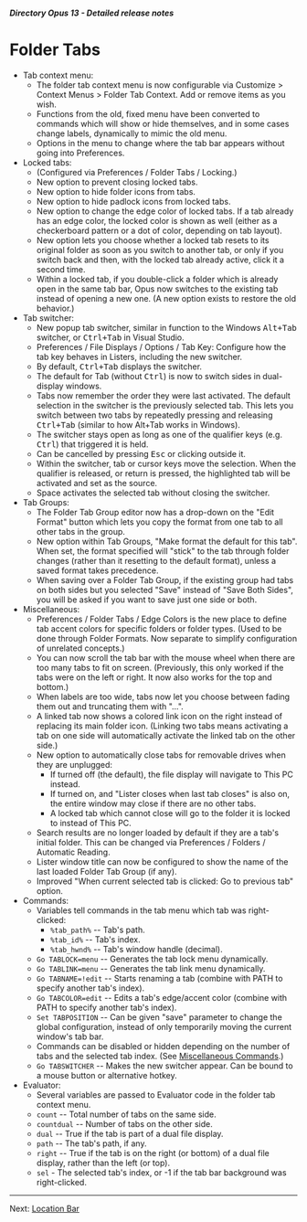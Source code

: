 ##### Directory Opus 13 - Detailed release notes

# Folder Tabs

- Tab context menu:
  - The folder tab context menu is now configurable via Customize \> Context Menus \> Folder Tab Context. Add or remove items as you wish.
  - Functions from the old, fixed menu have been converted to commands which will show or hide themselves, and in some cases change labels, dynamically to mimic the old menu.
  - Options in the menu to change where the tab bar appears without going into Preferences.
- Locked tabs:
  - (Configured via Preferences / Folder Tabs / Locking.)
  - New option to prevent closing locked tabs.
  - New option to hide folder icons from tabs.
  - New option to hide padlock icons from locked tabs.
  - New option to change the edge color of locked tabs. If a tab already has an edge color, the locked color is shown as well (either as a checkerboard pattern or a dot of color, depending on tab layout).
  - New option lets you choose whether a locked tab resets to its original folder as soon as you switch to another tab, or only if you switch back and then, with the locked tab already active, click it a second time.
  - Within a locked tab, if you double-click a folder which is already open in the same tab bar, Opus now switches to the existing tab instead of opening a new one. (A new option exists to restore the old behavior.)
- Tab switcher:
  - New popup tab switcher, similar in function to the Windows <kbd>Alt+Tab</kbd> switcher, or <kbd>Ctrl+Tab</kbd> in Visual Studio.
  - Preferences / File Displays / Options / Tab Key: Configure how the tab key behaves in Listers, including the new switcher.
  - By default, <kbd>Ctrl+Tab</kbd> displays the switcher.
  - The default for Tab (without <kbd>Ctrl</kbd>) is now to switch sides in dual-display windows.
  - Tabs now remember the order they were last activated. The default selection in the switcher is the previously selected tab. This lets you switch between two tabs by repeatedly pressing and releasing <kbd>Ctrl+Tab</kbd> (similar to how Alt+Tab works in Windows).
  - The switcher stays open as long as one of the qualifier keys (e.g. <kbd>Ctrl</kbd>) that triggered it is held.
  - Can be cancelled by pressing <kbd>Esc</kbd> or clicking outside it.
  - Within the switcher, tab or cursor keys move the selection. When the qualifier is released, or return is pressed, the highlighted tab will be activated and set as the source.
  - Space activates the selected tab without closing the switcher.
- Tab Groups:
  - The Folder Tab Group editor now has a drop-down on the "Edit Format" button which lets you copy the format from one tab to all other tabs in the group.
  - New option within Tab Groups, "Make format the default for this tab". When set, the format specified will "stick" to the tab through folder changes (rather than it resetting to the default format), unless a saved format takes precedence.
  - When saving over a Folder Tab Group, if the existing group had tabs on both sides but you selected "Save" instead of "Save Both Sides", you will be asked if you want to save just one side or both.
- Miscellaneous:
  - Preferences / Folder Tabs / Edge Colors is the new place to define tab accent colors for specific folders or folder types. (Used to be done through Folder Formats. Now separate to simplify configuration of unrelated concepts.)
  - You can now scroll the tab bar with the mouse wheel when there are too many tabs to fit on screen. (Previously, this only worked if the tabs were on the left or right. It now also works for the top and bottom.)
  - When labels are too wide, tabs now let you choose between fading them out and truncating them with "...".
  - A linked tab now shows a colored link icon on the right instead of replacing its main folder icon. (Linking two tabs means activating a tab on one side will automatically activate the linked tab on the other side.)
  - New option to automatically close tabs for removable drives when they are unplugged:
    - If turned off (the default), the file display will navigate to This PC instead.
    - If turned on, and "Lister closes when last tab closes" is also on, the entire window may close if there are no other tabs.
    - A locked tab which cannot close will go to the folder it is locked to instead of This PC.
  - Search results are no longer loaded by default if they are a tab's initial folder. This can be changed via Preferences / Folders / Automatic Reading.
  - Lister window title can now be configured to show the name of the last loaded Folder Tab Group (if any).
  - Improved "When current selected tab is clicked: Go to previous tab" option.
- Commands:
  - Variables tell commands in the tab menu which tab was right-clicked:
    - `%tab_path%` -- Tab's path.
    - `%tab_id%` -- Tab's index.
    - `%tab_hwnd%` -- Tab's window handle (decimal).
  - `Go TABLOCK=menu` -- Generates the tab lock menu dynamically.
  - `Go TABLINK=menu` -- Generates the tab link menu dynamically.
  - `Go TABNAME=!edit` -- Starts renaming a tab (combine with PATH to specify another tab's index).
  - `Go TABCOLOR=edit` -- Edits a tab's edge/accent color (combine with PATH to specify another tab's index).
  - `Set TABPOSITION` -- Can be given "save" parameter to change the global configuration, instead of only temporarily moving the current window's tab bar.
  - Commands can be disabled or hidden depending on the number of tabs and the selected tab index. (See [Miscellaneous Commands](misc_commands.md).)
  - `Go TABSWITCHER` -- Makes the new switcher appear. Can be bound to a mouse button or alternative hotkey.
- Evaluator:
  - Several variables are passed to Evaluator code in the folder tab context menu.
  - `count` -- Total number of tabs on the same side.
  - `countdual` -- Number of tabs on the other side.
  - `dual` -- True if the tab is part of a dual file display.
  - `path` -- The tab's path, if any.
  - `right` -- True if the tab is on the right (or bottom) of a dual file display, rather than the left (or top).
  - `sel` - The selected tab's index, or -1 if the tab bar background was right-clicked.

------------------------------------------------------------------------

Next: [Location Bar](/Manual/release_history/opus13_detailed/location_bar.md)
